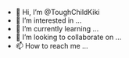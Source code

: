 - 👋 Hi, I’m @ToughChildKiki
- 👀 I’m interested in ...
- 🌱 I’m currently learning ...
- 💞️ I’m looking to collaborate on ...
- 📫 How to reach me ...

<!---
ToughChildKiki/ToughChildKiki is a ✨ special ✨ repository because its `README.md` (this file) appears on your GitHub profile.
You can click the Preview link to take a look at your changes.
--->
